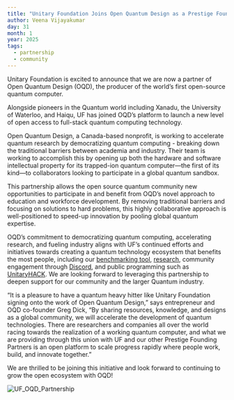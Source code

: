 ```yaml
---
title: "Unitary Foundation Joins Open Quantum Design as a Prestige Founding Partner"
author: Veena Vijayakumar
day: 31
month: 1
year: 2025
tags: 
  - partnership
  - community
---
```


Unitary Foundation is excited to announce that we are now a partner of Open Quantum Design (OQD), the producer of the world’s first open-source quantum computer. 

Alongside pioneers in the Quantum world including Xanadu, the University of Waterloo, and Haiqu, UF has joined OQD’s platform to launch a new level of open access to full-stack quantum computing technology. 

Open Quantum Design, a Canada-based nonprofit, is working to accelerate quantum research by democratizing quantum computing - breaking down the traditional barriers between academia and industry. Their team is working to accomplish this by opening up both the hardware and software intellectual property for its trapped-ion quantum computer—the first of its kind—to collaborators looking to participate in a global quantum sandbox.

This partnership allows the open source quantum community new opportunities to participate in and benefit from OQD’s novel approach to education and workforce development. By removing traditional barriers and focusing on solutions to hard problems, this highly collaborative approach is well-positioned to speed-up innovation by pooling global quantum expertise.  

OQD’s commitment to democratizing quantum computing, accelerating research, and fueling industry aligns with UF’s continued efforts and initiatives towards creating a quantum technology ecosystem that benefits the most people, including our [benchmarking tool](https://metriq.info/), [research](https://arxiv.org/abs/2309.17233), community engagement through [Discord](https://discord.gg/2Y9z9xKKbr), and public programming such as [UnitaryHACK](https://unitaryhack.dev/). We are looking forward to leveraging this partnership to deepen support for our community and the larger Quantum industry. 

“It is a pleasure to have a quantum heavy hitter like Unitary Foundation signing onto the work of Open Quantum Design,” says entrepreneur and OQD co-founder Greg Dick, “By sharing resources, knowledge, and designs as a global community, we will accelerate the development of quantum technologies. There are researchers and companies all over the world racing towards the realization of a working quantum computer, and what we are providing through this union with UF and our other Prestige Founding Partners is an open platform to scale progress rapidly where people work, build, and innovate together.”

We are thrilled to be joining this initiative and look forward to continuing to grow the open ecosystem with OQD!

![UF_OQD_Partnership](/images/UF_OQD.png)
